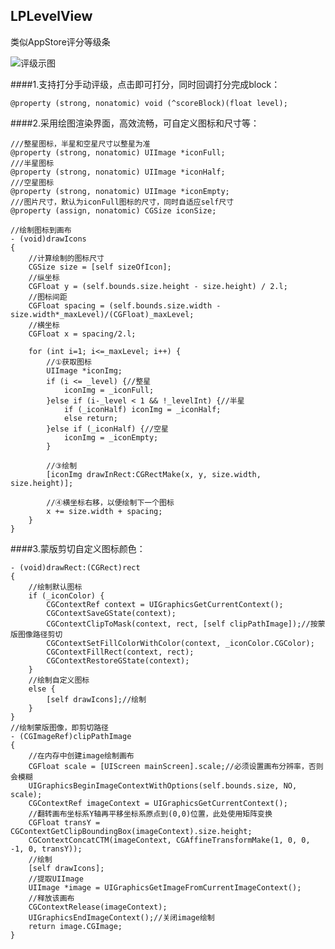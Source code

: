 ## LPLevelView
类似AppStore评分等级条

![评级示图](http://f.picphotos.baidu.com/album/s%3D900%3Bq%3D90/sign=6c73e249f403738dda4a00228320c16c/3801213fb80e7bec81959e082d2eb9389a506b88.jpg)

####1.支持打分手动评级，点击即可打分，同时回调打分完成block：

    @property (strong, nonatomic) void (^scoreBlock)(float level);
    
####2.采用绘图渲染界面，高效流畅，可自定义图标和尺寸等：

    ///整星图标，半星和空星尺寸以整星为准
    @property (strong, nonatomic) UIImage *iconFull;
    ///半星图标
    @property (strong, nonatomic) UIImage *iconHalf;
    ///空星图标
    @property (strong, nonatomic) UIImage *iconEmpty;
    ///图片尺寸，默认为iconFull图标的尺寸，同时自适应self尺寸
    @property (assign, nonatomic) CGSize iconSize;
    
    //绘制图标到画布
    - (void)drawIcons
    {
        //计算绘制的图标尺寸
        CGSize size = [self sizeOfIcon];
        //纵坐标
        CGFloat y = (self.bounds.size.height - size.height) / 2.l;
        //图标间距
        CGFloat spacing = (self.bounds.size.width - size.width*_maxLevel)/(CGFloat)_maxLevel;
        //横坐标
        CGFloat x = spacing/2.l;
    
        for (int i=1; i<=_maxLevel; i++) {
            //①获取图标
            UIImage *iconImg;
            if (i <= _level) {//整星
                iconImg = _iconFull;
            }else if (i-_level < 1 && !_levelInt) {//半星
                if (_iconHalf) iconImg = _iconHalf;
                else return;
            }else if (_iconHalf) {//空星
                iconImg = _iconEmpty;
            }
        
            //③绘制
            [iconImg drawInRect:CGRectMake(x, y, size.width, size.height)];
        
            //④横坐标右移，以便绘制下一个图标
            x += size.width + spacing;
        }
    }

####3.蒙版剪切自定义图标颜色：

    - (void)drawRect:(CGRect)rect
    {
        //绘制默认图标
        if (_iconColor) {
            CGContextRef context = UIGraphicsGetCurrentContext();
            CGContextSaveGState(context);
            CGContextClipToMask(context, rect, [self clipPathImage]);//按蒙版图像路径剪切
            CGContextSetFillColorWithColor(context, _iconColor.CGColor);
            CGContextFillRect(context, rect);
            CGContextRestoreGState(context);
        }
        //绘制自定义图标
        else {
            [self drawIcons];//绘制
        }
    }
    //绘制蒙版图像，即剪切路径
    - (CGImageRef)clipPathImage
    {
        //在内存中创建image绘制画布
        CGFloat scale = [UIScreen mainScreen].scale;//必须设置画布分辨率，否则会模糊
        UIGraphicsBeginImageContextWithOptions(self.bounds.size, NO, scale);
        CGContextRef imageContext = UIGraphicsGetCurrentContext();
        //翻转画布坐标系Y轴再平移坐标系原点到(0,0)位置，此处使用矩阵变换
        CGFloat transY = CGContextGetClipBoundingBox(imageContext).size.height;
        CGContextConcatCTM(imageContext, CGAffineTransformMake(1, 0, 0, -1, 0, transY));
        //绘制
        [self drawIcons];
        //提取UIImage
        UIImage *image = UIGraphicsGetImageFromCurrentImageContext();
        //释放该画布
        CGContextRelease(imageContext);
        UIGraphicsEndImageContext();//关闭image绘制
        return image.CGImage;
    }

    
